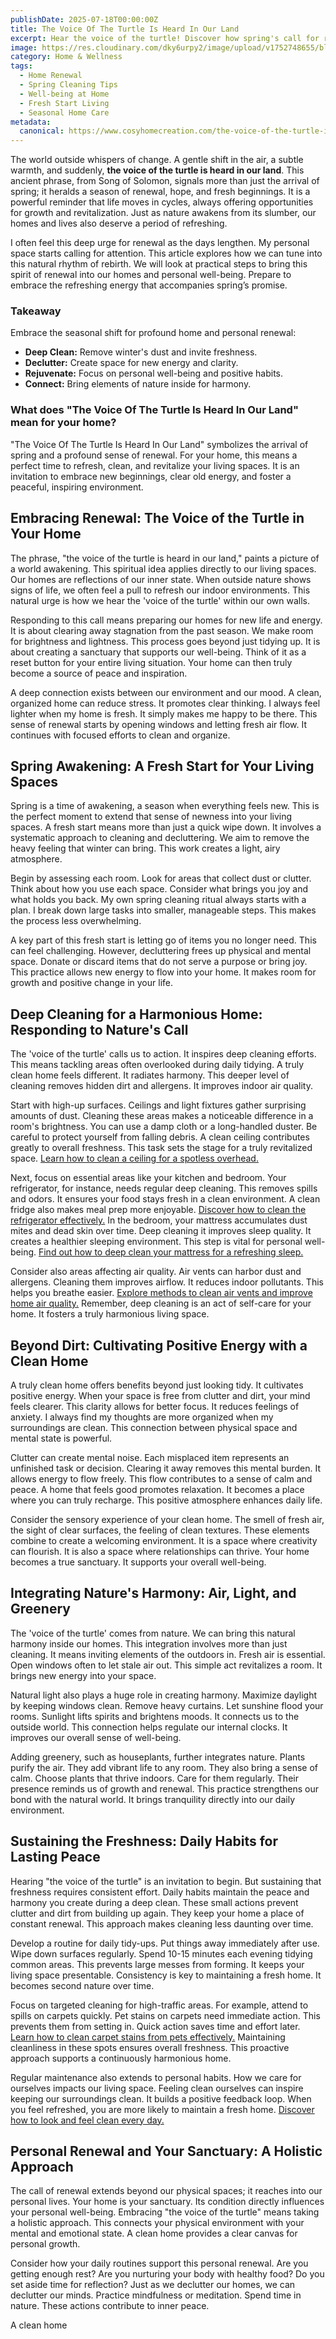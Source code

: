 ```yaml
---
publishDate: 2025-07-18T00:00:00Z
title: The Voice Of The Turtle Is Heard In Our Land
excerpt: Hear the voice of the turtle! Discover how spring's call for renewal inspires fresh starts in your home and life. Embrace clean spaces and new beginnings.
image: https://res.cloudinary.com/dky6urpy2/image/upload/v1752748655/blog_image_1752748655_mtpagk.webp
category: Home & Wellness
tags:
  - Home Renewal
  - Spring Cleaning Tips
  - Well-being at Home
  - Fresh Start Living
  - Seasonal Home Care
metadata:
  canonical: https://www.cosyhomecreation.com/the-voice-of-the-turtle-is-heard-in-our-land
---
```


The world outside whispers of change. A gentle shift in the air, a subtle warmth, and suddenly, **the voice of the turtle is heard in our land**. This ancient phrase, from Song of Solomon, signals more than just the arrival of spring; it heralds a season of renewal, hope, and fresh beginnings. It is a powerful reminder that life moves in cycles, always offering opportunities for growth and revitalization. Just as nature awakens from its slumber, our homes and lives also deserve a period of refreshing.

I often feel this deep urge for renewal as the days lengthen. My personal space starts calling for attention. This article explores how we can tune into this natural rhythm of rebirth. We will look at practical steps to bring this spirit of renewal into our homes and personal well-being. Prepare to embrace the refreshing energy that accompanies spring’s promise.

### Takeaway

Embrace the seasonal shift for profound home and personal renewal:
*   **Deep Clean:** Remove winter's dust and invite freshness.
*   **Declutter:** Create space for new energy and clarity.
*   **Rejuvenate:** Focus on personal well-being and positive habits.
*   **Connect:** Bring elements of nature inside for harmony.

### What does "The Voice Of The Turtle Is Heard In Our Land" mean for your home?

"The Voice Of The Turtle Is Heard In Our Land" symbolizes the arrival of spring and a profound sense of renewal. For your home, this means a perfect time to refresh, clean, and revitalize your living spaces. It is an invitation to embrace new beginnings, clear old energy, and foster a peaceful, inspiring environment.

## Embracing Renewal: The Voice of the Turtle in Your Home

The phrase, "the voice of the turtle is heard in our land," paints a picture of a world awakening. This spiritual idea applies directly to our living spaces. Our homes are reflections of our inner state. When outside nature shows signs of life, we often feel a pull to refresh our indoor environments. This natural urge is how we hear the 'voice of the turtle' within our own walls.

Responding to this call means preparing our homes for new life and energy. It is about clearing away stagnation from the past season. We make room for brightness and lightness. This process goes beyond just tidying up. It is about creating a sanctuary that supports our well-being. Think of it as a reset button for your entire living situation. Your home can then truly become a source of peace and inspiration.

A deep connection exists between our environment and our mood. A clean, organized home can reduce stress. It promotes clear thinking. I always feel lighter when my home is fresh. It simply makes me happy to be there. This sense of renewal starts by opening windows and letting fresh air flow. It continues with focused efforts to clean and organize.

## Spring Awakening: A Fresh Start for Your Living Spaces

Spring is a time of awakening, a season when everything feels new. This is the perfect moment to extend that sense of newness into your living spaces. A fresh start means more than just a quick wipe down. It involves a systematic approach to cleaning and decluttering. We aim to remove the heavy feeling that winter can bring. This work creates a light, airy atmosphere.

Begin by assessing each room. Look for areas that collect dust or clutter. Think about how you use each space. Consider what brings you joy and what holds you back. My own spring cleaning ritual always starts with a plan. I break down large tasks into smaller, manageable steps. This makes the process less overwhelming.

A key part of this fresh start is letting go of items you no longer need. This can feel challenging. However, decluttering frees up physical and mental space. Donate or discard items that do not serve a purpose or bring joy. This practice allows new energy to flow into your home. It makes room for growth and positive change in your life.

## Deep Cleaning for a Harmonious Home: Responding to Nature's Call

The 'voice of the turtle' calls us to action. It inspires deep cleaning efforts. This means tackling areas often overlooked during daily tidying. A truly clean home feels different. It radiates harmony. This deeper level of cleaning removes hidden dirt and allergens. It improves indoor air quality.

Start with high-up surfaces. Ceilings and light fixtures gather surprising amounts of dust. Cleaning these areas makes a noticeable difference in a room's brightness. You can use a damp cloth or a long-handled duster. Be careful to protect yourself from falling debris. A clean ceiling contributes greatly to overall freshness. This task sets the stage for a truly revitalized space. [Learn how to clean a ceiling for a spotless overhead.](https://www.cosyhomecreation.com/how-to-clean-a-ceiling)

Next, focus on essential areas like your kitchen and bedroom. Your refrigerator, for instance, needs regular deep cleaning. This removes spills and odors. It ensures your food stays fresh in a clean environment. A clean fridge also makes meal prep more enjoyable. [Discover how to clean the refrigerator effectively.](https://cosyhomecreation.com/how-to-clean-the-refrigerator) In the bedroom, your mattress accumulates dust mites and dead skin over time. Deep cleaning it improves sleep quality. It creates a healthier sleeping environment. This step is vital for personal well-being. [Find out how to deep clean your mattress for a refreshing sleep.](https://cosyhomecreation.com/how-to-deep-clean-your-mattress)

Consider also areas affecting air quality. Air vents can harbor dust and allergens. Cleaning them improves airflow. It reduces indoor pollutants. This helps you breathe easier. [Explore methods to clean air vents and improve home air quality.](https://cosyhomecreation.com/how-to-clean-air-vents) Remember, deep cleaning is an act of self-care for your home. It fosters a truly harmonious living space.

## Beyond Dirt: Cultivating Positive Energy with a Clean Home

A truly clean home offers benefits beyond just looking tidy. It cultivates positive energy. When your space is free from clutter and dirt, your mind feels clearer. This clarity allows for better focus. It reduces feelings of anxiety. I always find my thoughts are more organized when my surroundings are clean. This connection between physical space and mental state is powerful.

Clutter can create mental noise. Each misplaced item represents an unfinished task or decision. Clearing it away removes this mental burden. It allows energy to flow freely. This flow contributes to a sense of calm and peace. A home that feels good promotes relaxation. It becomes a place where you can truly recharge. This positive atmosphere enhances daily life.

Consider the sensory experience of your clean home. The smell of fresh air, the sight of clear surfaces, the feeling of clean textures. These elements combine to create a welcoming environment. It is a space where creativity can flourish. It is also a space where relationships can thrive. Your home becomes a true sanctuary. It supports your overall well-being.

## Integrating Nature's Harmony: Air, Light, and Greenery

The 'voice of the turtle' comes from nature. We can bring this natural harmony inside our homes. This integration involves more than just cleaning. It means inviting elements of the outdoors in. Fresh air is essential. Open windows often to let stale air out. This simple act revitalizes a room. It brings new energy into your space.

Natural light also plays a huge role in creating harmony. Maximize daylight by keeping windows clean. Remove heavy curtains. Let sunshine flood your rooms. Sunlight lifts spirits and brightens moods. It connects us to the outside world. This connection helps regulate our internal clocks. It improves our overall sense of well-being.

Adding greenery, such as houseplants, further integrates nature. Plants purify the air. They add vibrant life to any room. They also bring a sense of calm. Choose plants that thrive indoors. Care for them regularly. Their presence reminds us of growth and renewal. This practice strengthens our bond with the natural world. It brings tranquility directly into our daily environment.

## Sustaining the Freshness: Daily Habits for Lasting Peace

Hearing "the voice of the turtle" is an invitation to begin. But sustaining that freshness requires consistent effort. Daily habits maintain the peace and harmony you create during a deep clean. These small actions prevent clutter and dirt from building up again. They keep your home a place of constant renewal. This approach makes cleaning less daunting over time.

Develop a routine for daily tidy-ups. Put things away immediately after use. Wipe down surfaces regularly. Spend 10-15 minutes each evening tidying common areas. This prevents large messes from forming. It keeps your living space presentable. Consistency is key to maintaining a fresh home. It becomes second nature over time.

Focus on targeted cleaning for high-traffic areas. For example, attend to spills on carpets quickly. Pet stains on carpets need immediate action. This prevents them from setting in. Quick action saves time and effort later. [Learn how to clean carpet stains from pets effectively.](https://cosyhomecreation.com/how-to-clean-carpet-stains-pets) Maintaining cleanliness in these spots ensures overall freshness. This proactive approach supports a continuously harmonious home.

Regular maintenance also extends to personal habits. How we care for ourselves impacts our living space. Feeling clean ourselves can inspire keeping our surroundings clean. It builds a positive feedback loop. When you feel refreshed, you are more likely to maintain a fresh home. [Discover how to look and feel clean every day.](https://cosyhomecreation.com/how-to-look-and-feel-clean)

## Personal Renewal and Your Sanctuary: A Holistic Approach

The call of renewal extends beyond our physical spaces; it reaches into our personal lives. Your home is your sanctuary. Its condition directly influences your personal well-being. Embracing "the voice of the turtle" means taking a holistic approach. This connects your physical environment with your mental and emotional state. A clean home provides a clear canvas for personal growth.

Consider how your daily routines support this personal renewal. Are you getting enough rest? Are you nurturing your body with healthy food? Do you set aside time for reflection? Just as we declutter our homes, we can declutter our minds. Practice mindfulness or meditation. Spend time in nature. These actions contribute to inner peace.

A clean home